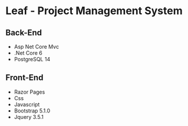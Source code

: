 # Leaf - Project Management System

## Back-End
- Asp Net Core Mvc 
- .Net Core 6
- PostgreSQL 14

## Front-End
- Razor Pages
- Css
- Javascript
- Bootstrap 5.1.0
- Jquery 3.5.1
  
